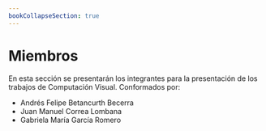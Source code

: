 ```yaml
---
bookCollapseSection: true
---
```


# Miembros

En esta sección se presentarán los integrantes para la presentación de los trabajos de Computación Visual. Conformados por:

* Andrés Felipe Betancurth Becerra
* Juan Manuel Correa Lombana
* Gabriela María García Romero
